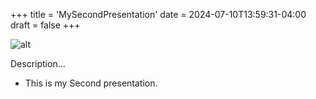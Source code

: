 +++
title = 'MySecondPresentation'
date = 2024-07-10T13:59:31-04:00
draft = false
+++

![alt](//via.placeholder.com/640x150)

Description...

* This is my Second presentation.
